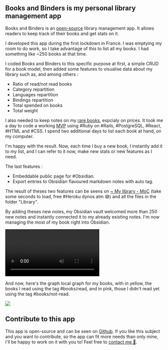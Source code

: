 ## Books and Binders is my personal library management app

Books and Binders is an [open-source](https://github.com/anthonyamar/books-and-binders) library management app. It allows readers to keep track of their books and get stats on it. 

I developed this app during the first lockdown in France. I was emptying my room to do work, so I take advantage of this to list all my books. I had something like ~250 books at that time. 

I coded Books and Binders to this specific purpose at first, a simple CRUD for a book model, then added some features to visualise data about my library such as, and among others : 
- Ratio of read/not read books
- Category repartition
- Languages repartition
- Bindings repartition
- Total spended on books
- Total weight

I also needed to keep notes on my [rare books](Collecting%20old%20books.md), espcialy on prices. It took me a day to code a working [MVP](MVP%20(Minimum%20Viable%20Product).md) using #Ruby on #Rails, #PostgreSQL, #React, #HTML and #CSS. I spend two additional days to list each book at hand, on my computer. 

I'm happy with the result. Now, each time I buy a new book, I instantly add it to my list, and I can refer to it now, make new stats or new features as I need. 

The last features :
- Embeddable public page for #Obsidian.
- Export entries to Obisidian flavoured markdown notes with auto tag. 

The result of theses two features can be seens on [~ My library - MoC](~%20My%20library%20-%20MoC.md)  (take some seconds to load, free #Heroku dynos atm 😅) and all the files in the folder "Library". 

By adding theses new notes, my Obsidian vault welcomed more than 250 new notes and instantly connected it to my already existing notes. I'm now managing the most of my book right into Obsidian. 

![](Graph-obsidian.mp4)

And now, here's the graph local graph for my books, with in yellow, the books I read using the tag #books/read, and in pink, those I didn't read yet using the tag #books/not-read. 

![](Pasted%20image%2020210212010728.png)

## Contribute to this app

This app is open-source and can be seen on [Github](https://github.com/anthonyamar/books-and-binders). If you like this subject and you want to contribute, so the app can fit more needs than only mine, I'll be happy to work on it with you to! Feel free to [contact me 💌](Contact%20me%20💌.md).